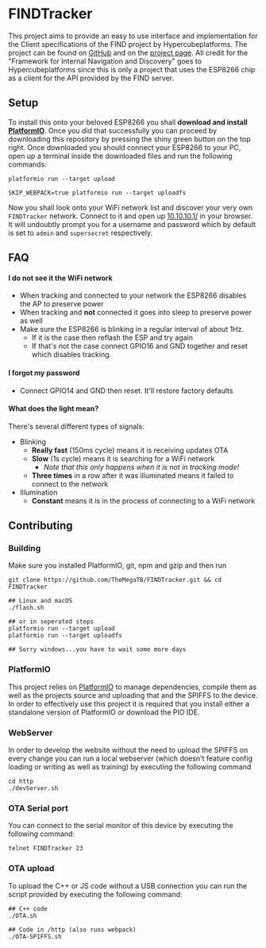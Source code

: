 # FINDTracker
This project aims to provide an easy to use interface and implementation for the
Client specifications of the FIND project by Hypercubeplatforms. The project
can be found on [GitHub](https://github.com/schollz/find) and
on the [project page](https://www.internalpositioning.com/). All credit for the
"Framework for Internal Navigation and Discovery" goes to Hypercubeplatforms since
this is only a project that uses the ESP8266 chip as a client for the API provided
by the FIND server.


## Setup
To install this onto your beloved ESP8266 you shall **download and install [PlatformIO](http://platformio.org/)**.
Once you did that successfully you can proceed by downloading this repository by pressing the shiny green button
on the top right. Once downloaded you should connect your ESP8266 to your PC, open up a terminal inside the
downloaded files and run the following commands:
```
platformio run --target upload

SKIP_WEBPACK=true platformio run --target uploadfs
```
Now you shall look onto your WiFi network list and discover your very own `FINDTracker` network. Connect to it
and open up [10.10.10.1/](http://10.10.10.1/) in your browser. It will undoubtly prompt you for a username and
password which by default is set to `admin` and `supersecret` respectively.

## FAQ
#### I do not see it the WiFi network
* When tracking and connected to your network the ESP8266 disables the AP to preserve power
* When tracking and **not** connected it goes into sleep to preserve power as well
* Make sure the ESP8266 is blinking in a regular interval of about 1Hz. 
    * If it is the case then reflash the ESP and try again
    * If that's not the case connect GPIO16 and GND together and reset which disables tracking.
#### I forgot my password
* Connect GPIO14 and GND then reset. It'll restore factory defaults
#### What does the light mean?
There's several different types of signals:
* Blinking
    * **Really fast** (150ms cycle) means it is receiving updates OTA
    * **Slow** (1s cycle) means it is searching for a WiFi network
        * _Note that this only happens when it is not in tracking mode!_
    * **Three times** in a row after it was illuminated means it failed to connect to the network
* Illumination
    * **Constant** means it is in the process of connecting to a WiFi network
    
## Contributing
### Building
Make sure you installed PlatformIO, git, npm and gzip and then run
```
git clone https://github.com/TheMegaTB/FINDTracker.git && cd FINDTracker

## Linux and macOS
./flash.sh

## or in seperated steps
platformio run --target upload
platformio run --target uploadfs

## Sorry windows...you have to wait some more days
```

### PlatformIO
This project relies on [PlatformIO](http://platformio.org/) to manage dependencies,
compile them as well as the projects source and uploading that and the SPIFFS to
the device. In order to effectively use this project it is required that you
install either a standalone version of PlatformIO or download the PIO IDE.
### WebServer
In order to develop the website without the need to upload the SPIFFS on every
change you can run a local webserver (which doesn't feature config loading or writing as well as training)
by executing the following command
```
cd http
./devServer.sh
```

### OTA Serial port
You can connect to the serial monitor of this device by executing the following
command:
```
telnet FINDTracker 23
```

### OTA upload
To upload the C++ or JS code without a USB connection you can run the script provided
by executing the following command:
```
## C++ code
./OTA.sh

## Code in /http (also runs webpack)
./OTA-SPIFFS.sh
```

